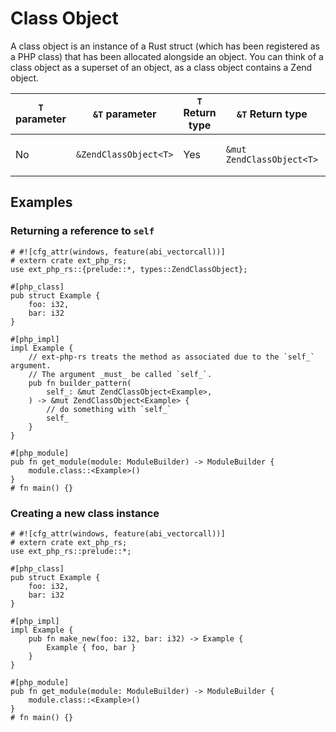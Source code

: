 # Class Object

A class object is an instance of a Rust struct (which has been registered as a
PHP class) that has been allocated alongside an object. You can think of a class
object as a superset of an object, as a class object contains a Zend object.

| `T` parameter | `&T` parameter        | `T` Return type | `&T` Return type          | PHP representation             |
| ------------- | --------------------- | --------------- | ------------------------- | ------------------------------ |
| No            | `&ZendClassObject<T>` | Yes             | `&mut ZendClassObject<T>` | Zend object and a Rust struct. |

## Examples

### Returning a reference to `self`

```rust,no_run
# #![cfg_attr(windows, feature(abi_vectorcall))]
# extern crate ext_php_rs;
use ext_php_rs::{prelude::*, types::ZendClassObject};

#[php_class]
pub struct Example {
    foo: i32,
    bar: i32
}

#[php_impl]
impl Example {
    // ext-php-rs treats the method as associated due to the `self_` argument.
    // The argument _must_ be called `self_`.
    pub fn builder_pattern(
        self_: &mut ZendClassObject<Example>,
    ) -> &mut ZendClassObject<Example> {
        // do something with `self_`
        self_
    }
}

#[php_module]
pub fn get_module(module: ModuleBuilder) -> ModuleBuilder {
    module.class::<Example>()
}
# fn main() {}
```

### Creating a new class instance

```rust,no_run
# #![cfg_attr(windows, feature(abi_vectorcall))]
# extern crate ext_php_rs;
use ext_php_rs::prelude::*;

#[php_class]
pub struct Example {
    foo: i32,
    bar: i32
}

#[php_impl]
impl Example {
    pub fn make_new(foo: i32, bar: i32) -> Example {
        Example { foo, bar }
    }
}

#[php_module]
pub fn get_module(module: ModuleBuilder) -> ModuleBuilder {
    module.class::<Example>()
}
# fn main() {}
```
